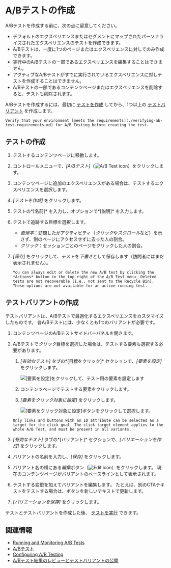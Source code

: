 # A/Bテストの作成

A/Bテストを作成する前に、次の点に留意してください。

  - デフォルトのエクスペリエンスまたはセグメントにマップされたパーソナライズされたエクスペリエンスのテストを作成できます。
  - A/Bテストは、一度に1つのページまたはエクスペリエンスに対してのみ作成できます。
  - 実行中のA/Bテストの一部であるエクスペリエンスを編集することはできません。
  - アクティブなA/Bテストがすでに実行されているエクスペリエンスに対しテストを作成することはできません。
  - A/Bテストの一部であるコンテンツページまたはエクスペリエンスを削除すると、テストも削除されます。

A/Bテストを作成するには、最初に [テストを作成](#creating-the-test) してから、1つ以上の [テストバリアント](#creating-the-test-variant) を作成します。

```{important}
Verify that your environment [meets the requirements](./verifying-ab-test-requirements.md) for A/B Testing before creating the test.
```

## テストの作成

1.  テストするコンテンツページに移動します。

2.  コントロールメニューで、*[A/Bテスト]*（![A/B Test icon](../../../images/icon-ab-testing.png)）をクリックします。

3.  コンテンツページに追加のエクスペリエンスがある場合は、テストするエクスペリエンスを選択します。

4.  *[テストを作成]* をクリックします。

5.  テストの*[名前]* を入力し、オプションで*[説明]* を入力します。

6.  テストで追跡する目標を選択します。

      - *直帰率*：訪問したがアクティビティ（*クリック*や*スクロール*など）を示さず、別のページにアクセスせずに去った人の割合。
      - *クリック*：セッションごとのページをクリックした人の割合。

7.  *[保存]* をクリックして、テストを*下書き*として保存します（訪問者にはまだ表示されません）。

    ```{note}
    You can always edit or delete the new A/B test by clicking the *Actions* button in the top right of the A/B Test menu. Deleted tests are not recoverable (i.e., not sent to the Recycle Bin). These options are not available for an active running test.
    ```

## テストバリアントの作成

テストバリアントは、A/Bテストで最適化するエクスペリエンスをカスタマイズしたものです。 各A/Bテストには、少なくとも1つのバリアントが必要です。

1.  コンテンツページのA/Bテストサイドバーパネルを開きます。

2.  A/Bテストで*クリック*目標を選択した場合は、テストする要素も選択する必要があります。

    1.  *[有効なテスト]* タブの*[目標をクリック]* セクションで、*[要素を設定]* をクリックします。

        ![ [要素を設定]をクリックして、テスト用の要素を設定します](./creating-ab-tests/images/03.png)

    2.  コンテンツページでテストする要素をクリックします。

    3.  *[要素をクリック対象に設定]* をクリックします。

        ![ [要素をクリック対象に設定]ボタンをクリックして選択します。](./creating-ab-tests/images/01.png)
    
    <!-- end list -->
    
    ```{note}
    Only links and buttons with an ID attribute can be selected as a target for the click goal. The click target element applies to the whole A/B Test, and must be present in all variants.
    ```

3.  *[有効なテスト]* タブの*[バリアント]* セクションで、*[バリエーションを作成]* をクリックします。

4.  バリアントの名前を入力し、*[保存]* をクリックします。

5.  バリアント名の横にある*編集*ボタン（![Edit icon](../../../images/icon-edit.png)）をクリックします。 現在のコンテンツページがバリアントのベースラインとして表示されます。

6.  テストする変更を加えてバリアントを編集します。 たとえば、別のCTAテキストをテストする場合は、ボタンを新しいテキストで更新します。

7.  *[バリエーションを保存]* をクリックします。

テストとテストバリアントを作成した後、 [テストを実行](./running-and-monitoring-ab-tests) できます。

## 関連情報

  - [Running and Monitoring A/B Tests](./running-and-monitoring-ab-tests)
  - [A/Bテスト](./ab-testing.md)
  - [Configuring A/B Testing](./creating-ab-tests.md)
  - [A/Bテスト結果のレビューとテストバリアントの公開](./reviewing-ab-test-results-and-publishing-test-variants.md)
